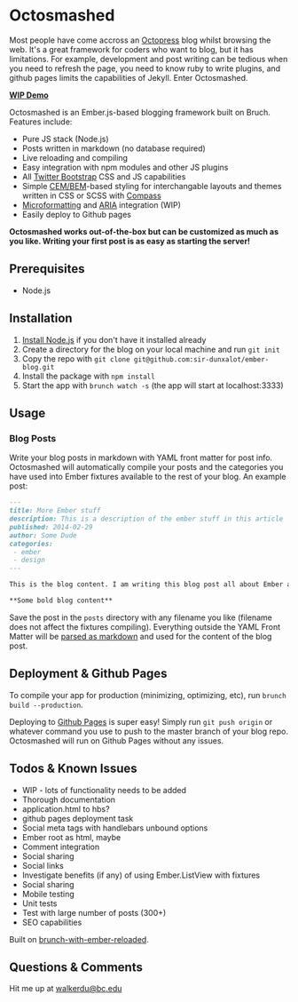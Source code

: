 Octosmashed
==========

Most people have come accross an [Octopress](http://octopress.org/) blog whilst browsing the web. It's a great framework for coders who want to blog, but it has limitations. For example, development and post writing can be tedious when you need to refresh the page, you need to know ruby to write plugins, and github pages limits the capabilities of Jekyll. Enter Octosmashed.

**[WIP Demo](http://sir-dunxalot.github.io/)**

Octosmashed is an Ember.js-based blogging framework built on Bruch. Features include:
- Pure JS stack (Node.js)
- Posts written in markdown (no database required)
- Live reloading and compiling
- Easy integration with npm modules and other JS plugins
- All [Twitter Bootstrap](http://getbootstrap.com/) CSS and JS capabilities
- Simple [CEM/BEM](http://www.smashingmagazine.com/2012/04/16/a-new-front-end-methodology-bem/)-based styling for interchangable layouts and themes written in CSS or SCSS with [Compass](http://compass-style.org/)
- [Microformatting](http://microformats.org/wiki/microformats2#h-entry) and [ARIA](https://developer.mozilla.org/en-US/docs/Web/Accessibility/ARIA) integration (WIP)
- Easily deploy to Github pages

**Octosmashed works out-of-the-box but can be customized as much as you like. Writing your first post is as easy as starting the server!**

Prerequisites
------

- Node.js

Installation
------

1. [Install Node.js](http://nodejs.org/) if you don't have it installed already
2. Create a directory for the blog on your local machine and run `git init`
3. Copy the repo with `git clone git@github.com:sir-dunxalot/ember-blog.git`
4. Install the package with `npm install`
5. Start the app with `brunch watch -s` (the app will start at localhost:3333)

Usage
------

### Blog Posts

Write your blog posts in markdown with YAML front matter for post info. Octosmashed will automatically compile your posts and the categories you have used into Ember fixtures available to the rest of your blog. An example post:

```markdown
---
title: More Ember stuff
description: This is a description of the ember stuff in this article
published: 2014-02-29
author: Some Dude
categories:
 - ember
 - design
---

This is the blog content. I am writing this blog post all about Ember and stuff. This is a lot more content for markdown parsing.

**Some bold blog content**

```

Save the post in the `posts` directory with any filename you like (filename does not affect the fixtures compiling). Everything outside the YAML Front Matter will be [parsed as markdown](https://github.com/adam-p/markdown-here/wiki/Markdown-Cheatsheet#emphasis) and used for the content of the blog post.

Deployment & Github Pages
------

To compile your app for production (minimizing, optimizing, etc), run `brunch build --production`.

Deploying to [Github Pages](https://pages.github.com/) is super easy! Simply run `git push origin` or whatever command you use to push to the master branch of your blog repo. Octosmashed will run on Github Pages without any issues.

Todos & Known Issues
------

- WIP - lots of functionality needs to be added
- Thorough documentation
- application.html to hbs?
- github pages deployment task
- Social meta tags with handlebars unbound options
- Ember root as html, maybe
- Comment integration
- Social sharing
- Social links
- Investigate benefits (if any) of using Ember.ListView with fixtures
- Social sharing
- Mobile testing
- Unit tests
- Test with large number of posts (300+)
- SEO capabilities

Built on [brunch-with-ember-reloaded](https://github.com/gcollazo/brunch-with-ember-reloaded).

Questions & Comments
------

Hit me up at walkerdu@bc.edu
